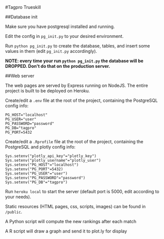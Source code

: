 #Tagpro Trueskill

##Database init

Make sure you have postgresql installed and running.

Edit the config in `pg_init.py` to your desired environment.

Run `python pg_init.py` to create the database, tables, and insert some values in them (edit `pg_init.py` accordingly).

**NOTE: every time your run `python pg_init.py` the database will be DROPPED. Don't do that on the production server.**

##Web server

The web pages are served by Express running on NodeJS. The entire project is built to be deployed on Heroku.

Create/edit a `.env` file at the root of the project, containing the PostgreSQL config info:
```
PG_HOST="localhost"
PG_USER="user"
PG_PASSWORD="password"
PG_DB="tagpro"
PG_PORT=5432
```

Create/edit a `.Rprofile` file at the root of the project, containing the PostgreSQL and plotly config info:
```
Sys.setenv("plotly_api_key"="plotly_key")
Sys.setenv("plotly_username"="plotly_user")
Sys.setenv("PG_HOST"="localhost")
Sys.setenv("PG_PORT"=5432)
Sys.setenv("PG_USER"="user")
Sys.setenv("PG_PASSWORD"="password")
Sys.setenv("PG_DB"="tagpro")

```

Run `heroku local` to start the server (default port is 5000, edit according to your needs).

Static resources (HTML pages, css, scripts, images) can be found in `/public`.

A Python script will compute the new rankings after each match

A R script will draw a graph and send it to plot.ly for display
